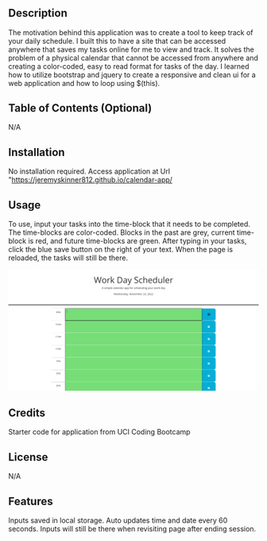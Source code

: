 # <Calendar-App>

## Description

The motivation behind this application was to create a tool to keep track of your daily schedule. I built this to have a site that can be accessed anywhere that saves my tasks online for me to view and track. It solves the problem of a physical calendar that cannot be accessed from anywhere and creating a color-coded, easy to read format for tasks of the day. I learned how to utilize bootstrap and jquery to create a responsive and clean ui for a web application and how to loop using $(this).

## Table of Contents (Optional)
N/A

## Installation

No installation required. Access application at Url "https://jeremyskinner812.github.io/calendar-app/

## Usage

To use, input your tasks into the time-block that it needs to be completed. The time-blocks are color-coded. Blocks in the past are grey, current time-block is red, and future time-blocks are green. After typing in your tasks, click the blue save button on the right of your text. When the page is reloaded, the tasks will still be there.

![Screenshot](./assets/calendar.png)
   

## Credits

Starter code for application from UCI Coding Bootcamp

## License

N/A


## Features

Inputs saved in local storage. 
Auto updates time and date every 60 seconds.
Inputs will still be there when revisiting page after ending session.

